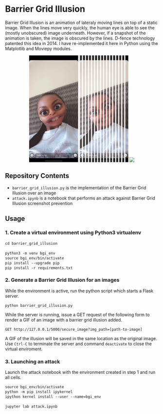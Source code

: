 # Barrier Grid Illusion
Barrier Grid Illusion is an animation of lateraly moving lines on top of a static image. When the lines move very quickly, the human eye is able to see the (mostly unobscured) image underneath. However, if a snapshot of the animation is taken, the image is obscured by the lines. D-fence technology patented this idea in 2014. I have re-implemented it here in Python using the Matplotlib and Moviepy modules.

<p align="middle">
  <img src="example/bgi_original.jpg" width="32%" />
  <img src="example/bgi_original_secure.gif" width="32%" /> 
  <img src="example/bgi_screenshot.jpg" width="32%" />
</p>

## Repository Contents
- `barrier_grid_illusion.py` is the implementation of the Barrier Grid Illusion over an image
- `attack.ipynb` is a notebook that performs an attack against Barrier Grid Illusion screenshot prevention

## Usage
### 1. Create a virtual environment using Python3 virtualenv
```
cd barrier_grid_illusion

python3 -m venv bgi_env
source bgi_env/bin/activate
pip install --upgrade pip
pip install -r requirements.txt
```

### 2. Generate a Barrier Grid Illusion for an images
While the environment is active, run the python script which starts a Flask server.
```
python barrier_grid_illusion.py
```

While the server is running, issue a GET request of the following form to render a GIF of an image with a barrier grid illusion added. 
```
GET http://127.0.0.1/5000/secure_image?img_path=[path-to-image]
```

A GIF of the illusion will be saved in the same location as the original image. Use `Ctrl-C` to terminate the server and command `deactivate` to close the virtual enviroment.

### 3. Launching an attack
Launch the attack notebook with the environment created in step 1 and run all cells.
```
source bgi_env/bin/activate
python -m pip install ipykernel
ipython kernel install --user --name=bgi_env

jupyter lab attack.ipynb
``` 